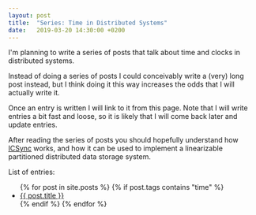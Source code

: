 ```yaml
---
layout: post
title:  "Series: Time in Distributed Systems"
date:   2019-03-20 14:30:00 +0200
---
```

I'm planning to write a series of posts that talk about time and clocks in distributed systems.

Instead of doing a series of posts I could conceivably write a (very) long post instead, but I think doing it this way increases the odds that I will actually write it.

Once an entry is written I will link to it from this page.
Note that I will write entries a bit fast and loose, so it is likely that I will come back later and update entries.

After reading the series of posts you should hopefully understand how [ICSync](https://github.com/niklasekstrom/icsync/) works, and how it can be used to implement a linearizable partitioned distributed data storage system.

List of entries:

<ul>
  {% for post in site.posts %}
    {% if post.tags contains "time" %}
      <li>
        <a href="{{ post.url }}">{{ post.title }}</a>
      </li>
    {% endif %}
  {% endfor %}
</ul>
